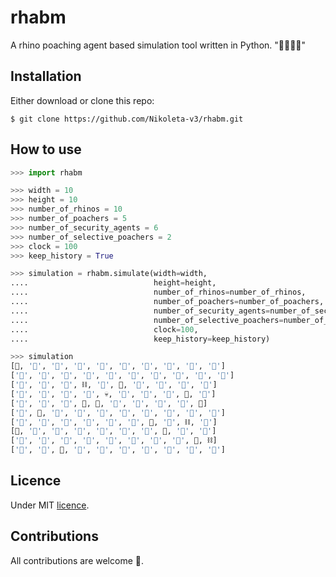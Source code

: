 rhabm
=====

A rhino poaching agent based simulation tool written in Python. "🌲🦏🔪🚓"

## Installation

Either download or clone this repo:

```
$ git clone https://github.com/Nikoleta-v3/rhabm.git
```

## How to use

```python
>>> import rhabm 

>>> width = 10
>>> height = 10
>>> number_of_rhinos = 10
>>> number_of_poachers = 5
>>> number_of_security_agents = 6
>>> number_of_selective_poachers = 2
>>> clock = 100
>>> keep_history = True

>>> simulation = rhabm.simulate(width=width,
....                            height=height,
....                            number_of_rhinos=number_of_rhinos,
....                            number_of_poachers=number_of_poachers,
....                            number_of_security_agents=number_of_security_agents,
....                            number_of_selective_poachers=number_of_security_agents,
....                            clock=100,
....                            keep_history=keep_history)

>>> simulation
[🦏, '🌲', '🌲', '🌲', '🌲', '🌲', '🌲', '🌲', '🌲', '🌲']
['🌲', '🌲', '🌲', '🌲', '🌲', '🌲', '🌲', '🌲', '🌲', '🌲']
['🌲', '🌲', '🌲', ⛓️, '🌲', 🦏, '🌲', '🌲', '🌲', '🌲']
['🌲', '🌲', '🌲', '🌲', 💀, '🌲', '🌲', '🌲', 🚓, '🌲']
['🌲', '🌲', '🌲', 🦏, 🚓, '🌲', '🌲', '🌲', '🌲', 🚓]
['🌲', 🦏, '🌲', '🌲', '🌲', '🌲', '🌲', '🌲', '🌲', '🌲']
['🌲', '🌲', '🌲', '🌲', '🌲', '🌲', 🚓, '🌲', ⛓️, '🌲']
[🚓, '🌲', '🌲', '🌲', '🌲', '🌲', '🌲', 🦏, '🌲', '🌲']
['🌲', '🌲', '🌲', '🌲', '🌲', '🌲', '🌲', '🌲', 🚓, ⛓️]
['🌲', '🌲', 🦏, '🌲', '🌲', '🌲', '🌲', '🌲', '🌲', '🌲']
```

## Licence

Under MIT [licence](LICENCE).

## Contributions
All contributions are welcome 🎉.
